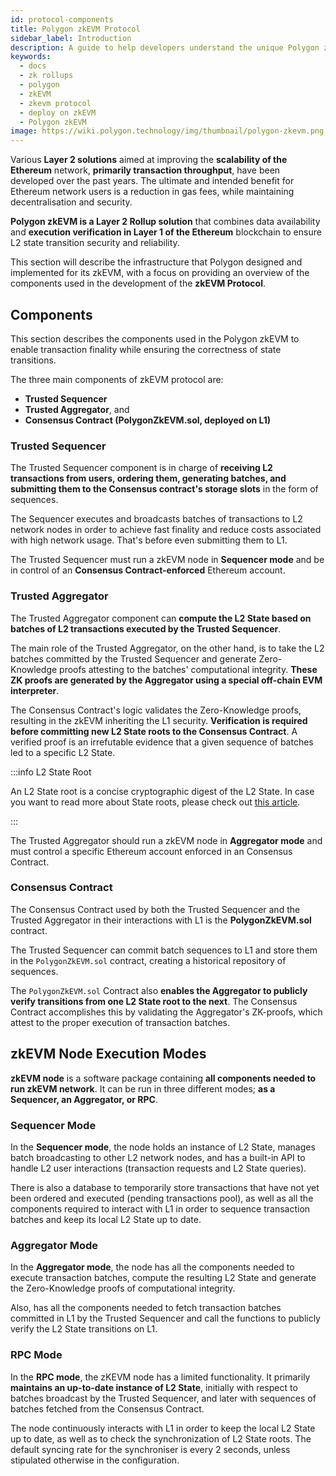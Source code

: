 ```yaml
---
id: protocol-components
title: Polygon zkEVM Protocol
sidebar_label: Introduction
description: A guide to help developers understand the unique Polygon zkEVM protocol.
keywords:
  - docs
  - zk rollups
  - polygon
  - zkEVM
  - zkevm protocol
  - deploy on zkEVM
  - Polygon zkEVM
image: https://wiki.polygon.technology/img/thumbnail/polygon-zkevm.png
---
```


Various **Layer 2 solutions** aimed at improving the **scalability of the Ethereum** network, **primarily transaction throughput**, have been developed over the past years. The ultimate and intended benefit for Ethereum network users is a reduction in gas fees, while maintaining decentralisation and security.

**Polygon zkEVM is a Layer 2 Rollup solution** that combines data availability and **execution verification in Layer 1 of the Ethereum** blockchain to ensure L2 state transition security and reliability.

This section will describe the infrastructure that Polygon designed and implemented for its zkEVM, with a focus on providing an overview of the components used in the development of the **zkEVM Protocol**.

## Components

This section describes the components used in the Polygon zkEVM to enable transaction finality while ensuring the correctness of state transitions.

The three main components of zkEVM protocol are:
- **Trusted Sequencer**
- **Trusted Aggregator**, and
- **Consensus Contract (PolygonZkEVM.sol, deployed on L1)**

### Trusted Sequencer

The Trusted Sequencer component is in charge of **receiving L2 transactions from users, ordering them, generating batches, and submitting them to the Consensus contract's storage slots** in the form of sequences.

The Sequencer executes and broadcasts batches of transactions to L2 network nodes in order to achieve fast finality and reduce costs associated with high network usage. That's before even submitting them to L1.

The Trusted Sequencer must run a zkEVM node in **Sequencer mode** and be in control of an **Consensus Contract-enforced** Ethereum account.

### Trusted Aggregator

The Trusted Aggregator component can **compute the L2 State based on batches of L2 transactions executed by the Trusted Sequencer**.

The main role of the Trusted Aggregator, on the other hand, is to take the L2 batches committed by the Trusted Sequencer and generate Zero-Knowledge proofs attesting to the batches' computational integrity. **These ZK proofs are generated by the Aggregator using a special off-chain EVM interpreter**.

The Consensus Contract's logic validates the Zero-Knowledge proofs, resulting in the zkEVM inheriting the L1 security. **Verification is required before committing new L2 State roots to the Consensus Contract**. A verified proof is an irrefutable evidence that a given sequence of batches led to a specific L2 State.

:::info L2 State Root

An L2 State root is a concise cryptographic digest of the L2 State. In case you want to read more about State roots, please check out [<ins>this article</ins>](https://ethereum.org/en/developers/docs/scaling/zk-rollups/#state-commitments).

:::

The Trusted Aggregator should run a zkEVM node in **Aggregator mode** and must control a specific Ethereum account enforced in an Consensus Contract.

### Consensus Contract

The Consensus Contract used by both the Trusted Sequencer and the Trusted Aggregator in their interactions with L1 is the **PolygonZkEVM.sol** contract.

The Trusted Sequencer can commit batch sequences to L1 and store them in the `PolygonZkEVM.sol` contract, creating a historical repository of sequences.

The `PolygonZkEVM.sol` Contract also **enables the Aggregator to publicly verify transitions from one L2 State root to the next**. The Consensus Contract accomplishes this by validating the Aggregator's ZK-proofs, which attest to the proper execution of transaction batches.

## zkEVM Node Execution Modes

**zkEVM node** is a software package containing **all components needed to run zkEVM network**. It can be run in three different modes; **as a Sequencer, an Aggregator, or RPC**.

### Sequencer Mode

In the **Sequencer mode**, the node holds an instance of L2 State, manages batch broadcasting to other L2 network nodes, and has a built-in API to handle L2 user interactions (transaction requests and L2 State queries).

There is also a database to temporarily store transactions that have not yet been ordered and executed (pending transactions pool), as well as all the components required to interact with L1 in order to sequence transaction batches and keep its local L2 State up to date.

### Aggregator Mode

In the **Aggregator mode**, the node has all the components needed to execute transaction batches, compute the resulting L2 State and generate the Zero-Knowledge proofs of computational integrity.

Also, has all the components needed to fetch transaction batches committed in L1 by the Trusted Sequencer and call the functions to publicly verify the L2 State transitions on L1.

### RPC Mode

In the **RPC mode**, the zKEVM node has a limited functionality. It primarily **maintains an up-to-date instance of L2 State**, initially with respect to batches broadcast by the Trusted Sequencer, and later with sequences of batches fetched from the Consensus Contract.

The node continuously interacts with L1 in order to keep the local L2 State up to date, as well as to check the synchronization of L2 State roots. The default syncing rate for the synchroniser is every 2 seconds, unless stipulated otherwise in the configuration.
